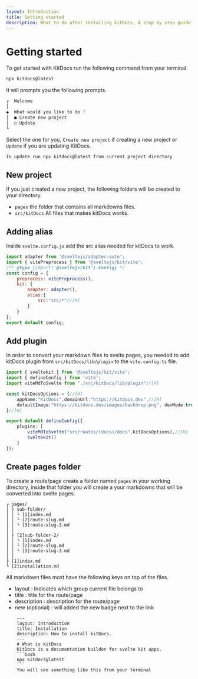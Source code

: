 ```yaml
---
layout: Introduction
title: Getting started
description: What to do after installing kitDocs, A step by step guide.
---
```


# Getting started
To get started with KitDocs run the following command from your terminal.
```bash
npx kitdocs@latest
```
It will prompts you the following prompts.
```bash
┌  Welcome
│
◆  What would you like to do ?
│  ● Create new project
│  ○ Update
└
```
Select the one for you, `Create new project` if creating a new project or `Update` if you are updating KitDocs.
```[WARNING]
To update run npx kitdocs@latest from current project directory
```

## New project
If you just created a new project, the following folders will be created to your directory.
- `pages` the folder that contains all markdowns files.
- `src/kitDocs` All files that makes kitDocs works.

## Adding alias
Inside `svelte.config.js` add the src alias needed for kitDocs to work.
```js
import adapter from '@sveltejs/adapter-auto';
import { vitePreprocess } from '@sveltejs/kit/vite';
/** @type {import('@sveltejs/kit').Config} */
const config = {
	preprocess: vitePreprocess(),
	kit: {
		adapter: adapter(),
		alias:{
            src:"src/*"//[H]
        }
	}
};
export default config;
```

## Add plugin
In order to convert your markdown files to svelte pages, you needed to add kitDocs plugin from 
`src/kitDocs/lib/plugin` to the `vite.config.ts` file.
```ts
import { sveltekit } from '@sveltejs/kit/vite';
import { defineConfig } from 'vite';
import viteMdToSvelte from "./src/kitDocs/lib/plugin"//[H]

const kitDocsOptions = {//[H]
	appName:"KitDocs",domainUrl:"https://kitdocs.dev",//[H]
	defaultImage:"https://kitdocs.dev/images/backdrop.png", devMode:true//[H]
}//[H]

export default defineConfig({
	plugins: [
		viteMdToSvelte("src/routes/(docs)/docs",kitDocsOptions),//[H]
		sveltekit()
	]
});
```

## Create pages folder
To create a route/page create a folder named `pages` in your working directory, 
inside that folder you will create a your markdowns that will be converted into svelte pages.
```text
┌ pages/
│ ├ sub-folder/
│ │ └ [1]index.md
│ │ └ [2]route-slug.md
│ │ └ [3]route-slug-3.md
│ │
│ ├ [2]sub-folder-2/
│ │ └ [1]index.md
│ │ └ [2]route-slug.md
│ │ └ [3]route-slug-3.md
│ │
├ [1]index.md
└ [2]installation.md
```
All markdown files most have the following keys on top of the files.
- layout : Indicates which group current file belongs to
- title : title for the route/page
- description : description for the route/page
- new (optional) : will added the new badge next to the link
```text
    ---
    layout: Introduction
    title: Installation
    description: How to install kitDocs.
    ---
    # What is kitDocs
    KitDocs is a documentation builder for svelte kit apps.
    ```bash
    npx kitdocs@latest
    ```
    You will see something like this from your terminal
```